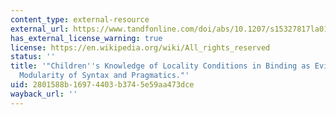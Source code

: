 ```yaml
---
content_type: external-resource
external_url: https://www.tandfonline.com/doi/abs/10.1207/s15327817la0103_2
has_external_license_warning: true
license: https://en.wikipedia.org/wiki/All_rights_reserved
status: ''
title: '"Children''s Knowledge of Locality Conditions in Binding as Evidence for the
  Modularity of Syntax and Pragmatics."'
uid: 2801588b-1697-4403-b374-5e59aa473dce
wayback_url: ''
---
```

